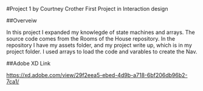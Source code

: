 #Project 1 by Courtney Crother
 First Project in Interaction design 

##Overveiw

In this project I expanded my knowlegde of state machines and arrays. The source code comes from the Rooms of the House repository. In the repository I have my assets folder, and my project write up, which is in my project folder. I used arrays to load the code and varables to create the Nav. 

##Adobe XD Link 

https://xd.adobe.com/view/29f2eea5-ebed-4d9b-a718-6bf206db96b2-7ca1/

